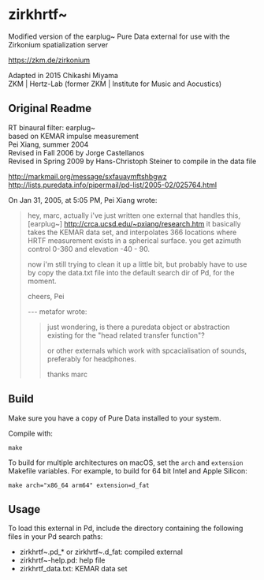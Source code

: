 zirkhrtf~
=========

Modified version of the earplug~ Pure Data external for use with the Zirkonium spatialization server

https://zkm.de/zirkonium

Adapted in 2015 Chikashi Miyama  
ZKM | Hertz-Lab (former ZKM | Institute for Music and Aocustics)

Original Readme
---------------

RT binaural filter: earplug~  
based on KEMAR impulse measurement  
Pei Xiang, summer 2004  
Revised in Fall 2006 by Jorge Castellanos  
Revised in Spring 2009 by Hans-Christoph Steiner to compile in the data file

http://markmail.org/message/sxfauaymftshbgwz  
http://lists.puredata.info/pipermail/pd-list/2005-02/025764.html

On Jan 31, 2005, at 5:05 PM, Pei Xiang wrote:

> hey, marc,
> actually i've just written one external that handles this, [earplug\~]
> http://crca.ucsd.edu/~pxiang/research.htm it basically takes the KEMAR data
> set, and interpolates 366 locations where HRTF measurement exists in a
> spherical surface. you get azimuth control 0-360 and elevation -40 - 90.
>
> now i'm still trying to clean it up a little bit, but probably have to use by
> copy the data.txt file into the default search dir of Pd, for the moment.
>
> cheers, Pei 
>
>
> --- metafor <metafor at gmx.net> wrote:
>
>> just wondering, is there a puredata object or
>> abstraction
>> existing for the "head  related transfer function"?
>>
>> or other externals which work with spcacialisation
>> of sounds,
>> preferably for headphones.
>>
>> thanks
>> marc

Build
-----

Make sure you have a copy of Pure Data installed to your system.

Compile with:

    make

To build for multiple architectures on macOS, set the `arch` and `extension` Makefile variables. For example, to build for 64 bit Intel and Apple Silicon:

    make arch="x86_64 arm64" extension=d_fat

Usage
-----

To load this external in Pd, include the directory containing the following files in your Pd search paths:

* zirkhrtf~.pd_* or zirkhrtf~.d_fat: compiled external
* zirkhrtf~-help.pd: help file
* zirkhrtf_data.txt: KEMAR data set
